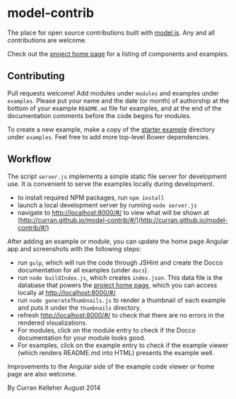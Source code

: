 model-contrib
=============

The place for open source contributions built with [model.js](https://github.com/curran/model). Any and all contributions are welcome.

Check out the [project home page](http://curran.github.io/model-contrib/) for a listing of components and examples.

## Contributing

Pull requests welcome! Add modules under `modules` and examples under `examples`. Please put your name and the date (or month) of authorship at the bottom of your example `README.md` file for examples, and at the end of the documentation comments before the code begins for modules.

To create a new example, make a copy of the [starter example](http://curran.github.io/model-contrib/#/examples/starter) directory under `examples`. Feel free to add more top-level Bower dependencies.

## Workflow

The script `server.js` implements a simple static file server for development use. It is convenient to serve the examples locally during development.

 * to install required NPM packages, run `npm install`
 * launch a local development server by running `node server.js`
 * navigate to [http://localhost:8000/#/](http://localhost:8000/#/) to view what will be shown at [http://curran.github.io/model-contrib/#/](http://curran.github.io/model-contrib/#/)

After adding an example or module, you can update the home page Angular app and screenshots with the following steps:

 * run `gulp`, which will run the code through JSHint and create the Docco documentation for all examples (under `docs`).
 * run `node buildIndex.js`, which creates `index.json`. This data file is the database that powers the [project home page](http://curran.github.io/model-contrib/), which you can access locally at [http://localhost:8000/#/](http://localhost:8000/#/).
 * run `node generateThumbnails.js` to render a thumbnail of each example and puts it under the `thumbnails` directory.
 * refresh [http://localhost:8000/#/](http://localhost:8000/#/) to check that there are no errors in the rendered visualizations.
 * For modules, click on the module entry to check if the Docco documentation for your module looks good.
 * For examples, click on the example entry to check if the example viewer (which renders README.md into HTML) presents the example well.

Improvements to the Angular side of the example code viewer or home page are also welcome.

By Curran Kelleher August 2014
